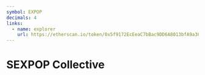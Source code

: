 ```yaml
---
symbol: EXPOP
decimals: 4
links:
  - name: explorer
    url: https://etherscan.io/token/0x5f9172EcEeaC7bBac9DD6A8013bfA9a30F5E5628
---
```


# SEXPOP Collective
